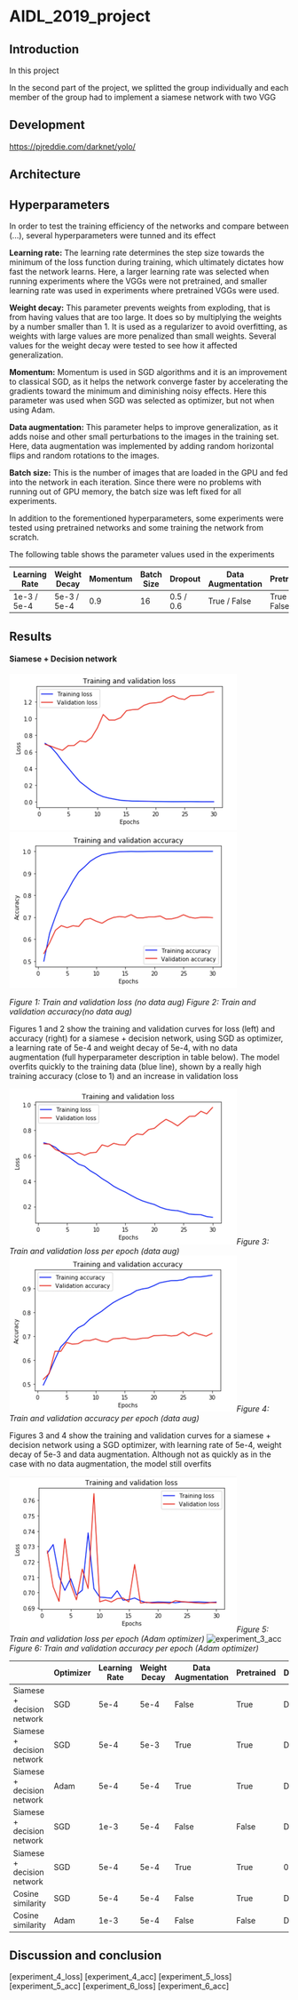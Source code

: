 # AIDL_2019_project

## Introduction

In this project 

In the second part of the project, we splitted the group individually and each member of the group had to implement a siamese network with two VGG 

## Development

https://pjreddie.com/darknet/yolo/

## Architecture



## Hyperparameters

In order to test the training efficiency of the networks and compare between (...), several hyperparameters were tunned and its effect 

**Learning rate:** The learning rate determines the step size towards the minimum of the loss function during training, which ultimately dictates how fast the network learns. Here, a larger learning rate was selected when running experiments where the VGGs were not pretrained, and smaller learning rate was used in experiments where pretrained VGGs were used.

**Weight decay:** This parameter prevents weights from exploding, that is from having values that are too large. It does so by multiplying the weights by a number smaller than 1. It is used as a regularizer to avoid overfitting, as weights with large values are more penalized than small weights. Several values for the weight decay were tested to see how it affected generalization.

**Momentum:** Momentum is used in SGD algorithms and it is an improvement to classical SGD, as it helps the network converge faster by accelerating the gradients toward the minimum and diminishing noisy effects. Here this parameter was used when SGD was selected as optimizer, but not when using Adam.

**Data augmentation:** This parameter helps to improve generalization, as it adds noise and other small perturbations to the images in the training set. Here, data augmentation was implemented by adding random horizontal flips and random rotations to the images.

**Batch size:** This is the number of images that are loaded in the GPU and fed into the network in each iteration. Since there were no problems with running out of GPU memory, the batch size was left fixed for all experiments.

In addition to the forementioned hyperparameters, some experiments were tested using pretrained networks and some training the network from scratch.

The following table shows the parameter values used in the experiments

|Learning Rate|  Weight Decay  | Momentum | Batch Size |  Dropout  | Data Augmentation |  Pretrained  |
|-------------|-------------|----------|------------|-----------|-------------------|--------------|
| 1e-3 / 5e-4 | 5e-3 / 5e-4 |      0.9 |         16 | 0.5 / 0.6 | True / False      | True / False |

## Results

#### Siamese + Decision network

![alt][experiment_1_loss]
![alt][experiment_1_acc]

*Figure 1: Train and validation loss (no data aug)*       *Figure 2: Train and validation accuracy(no data aug)*

Figures 1 and 2 show the training and validation curves for loss (left) and accuracy (right) for a siamese + decision network, using SGD as optimizer, a learning rate of 5e-4 and weight decay of 5e-4, with no data augmentation (full hyperparameter description in table below). The model overfits quickly to the training data (blue line), shown by a really high training accuracy (close to 1) and an increase in validation loss

![alt][experiment_2_loss]*Figure 3: Train and validation loss per epoch (data aug)*
![experiment_2_acc]*Figure 4: Train and validation accuracy per epoch (data aug)*

Figures 3 and 4 show the training and validation curves for a siamese + decision network using a SGD optimizer, with learning rate of 5e-4, weight decay of 5e-3 and data augmentation. Although not as quickly as in the case with no data augmentation, the model still overfits

![experiment_3_loss]*Figure 5: Train and validation loss per epoch (Adam optimizer)*
![experiment_3_acc]*Figure 6: Train and validation accuracy per epoch (Adam optimizer)*


|                            | Optimizer | Learning Rate | Weight Decay | Data Augmentation | Pretrained | Dropout | val accuracy | test accuracy |
|----------------------------|-----------|---------------|--------------|-------------------|------------|---------|--------------|---------------|
| Siamese + decision network | SGD       | 5e-4          | 5e-4         | False             | True       | Default |        0.717 |               |
| Siamese + decision network | SGD       | 5e-4          | 5e-3         | True              | True       | Default |        0.711 |               |
| Siamese + decision network | Adam      | 5e-4          | 5e-4         | True              | True       | Default |        0.528 |         0.509 |
| Siamese + decision network | SGD       | 1e-3          | 5e-4         | False             | False      | Default |        0.621 |         0.659 |
| Siamese + decision network | SGD       | 5e-4          | 5e-4         | True              | True       | 0.6     |        0.729 |         0.839 |
| Cosine similarity          | SGD       | 5e-4          | 5e-4         | False             | True       | Default |              |               |
| Cosine similarity          | Adam      | 1e-3          | 5e-4         | False             | False      | Default |              |               |




## Discussion and conclusion


[experiment_1_loss]: https://github.com/foca13/AIDL_2019_project/blob/master/results/Decision_network_SGD_loss_2.png "loss decision SGD no data augmentation"
[experiment_1_acc]: https://github.com/foca13/AIDL_2019_project/blob/master/results/Decision_network_SGD_accuracy_2.png "accuracy decision SGD no data augmentation"
[experiment_2_loss]: https://github.com/foca13/AIDL_2019_project/blob/master/results/Decision_network_SGD_loss_1.png "loss decision SGD with data augmentation"
[experiment_2_acc]: https://github.com/foca13/AIDL_2019_project/blob/master/results/Decision_network_SGD_accuracy_1.png "accuracy decision SGD with data augmentation"
[experiment_3_loss]: https://github.com/foca13/AIDL_2019_project/blob/master/results/Decision_network_Adam_loss.png "loss decision Adam with data augmentation"
[experiment_3_acc]: https://github.com/foca13/AIDL_2019_project/blob/master/results/Decision_network_Adam_accuracy.png "accuracy decision Adam with data augmentation"
[experiment_4_loss]
[experiment_4_acc]
[experiment_5_loss]
[experiment_5_acc]
[experiment_6_loss]
[experiment_6_acc]
